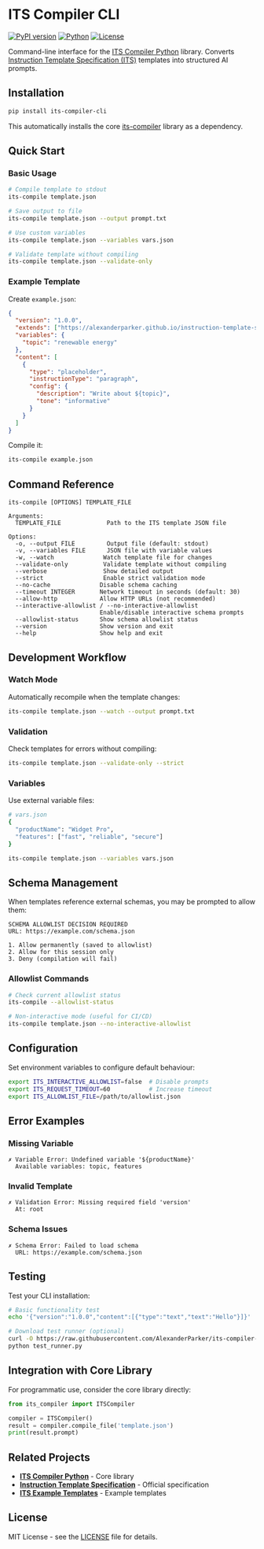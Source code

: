 # ITS Compiler CLI

[![PyPI version](https://img.shields.io/pypi/v/its-compiler-cli.svg)](https://pypi.org/project/its-compiler-cli/)
[![Python](https://img.shields.io/pypi/pyversions/its-compiler-cli.svg)](https://pypi.org/project/its-compiler-cli/)
[![License](https://img.shields.io/github/license/AlexanderParker/its-compiler-cli-python.svg)](LICENSE)

Command-line interface for the [ITS Compiler Python](https://github.com/alexanderparker/its-compiler-python) library. Converts [Instruction Template Specification (ITS)](https://alexanderparker.github.io/instruction-template-specification/) templates into structured AI prompts.

## Installation

```bash
pip install its-compiler-cli
```

This automatically installs the core [its-compiler](https://github.com/alexanderparker/its-compiler-python) library as a dependency.

## Quick Start

### Basic Usage

```bash
# Compile template to stdout
its-compile template.json

# Save output to file
its-compile template.json --output prompt.txt

# Use custom variables
its-compile template.json --variables vars.json

# Validate template without compiling
its-compile template.json --validate-only
```

### Example Template

Create `example.json`:

```json
{
  "version": "1.0.0",
  "extends": ["https://alexanderparker.github.io/instruction-template-specification/schema/v1.0/its-standard-types-v1.json"],
  "variables": {
    "topic": "renewable energy"
  },
  "content": [
    {
      "type": "placeholder",
      "instructionType": "paragraph",
      "config": {
        "description": "Write about ${topic}",
        "tone": "informative"
      }
    }
  ]
}
```

Compile it:

```bash
its-compile example.json
```

## Command Reference

```
its-compile [OPTIONS] TEMPLATE_FILE

Arguments:
  TEMPLATE_FILE             Path to the ITS template JSON file

Options:
  -o, --output FILE         Output file (default: stdout)
  -v, --variables FILE      JSON file with variable values
  -w, --watch              Watch template file for changes
  --validate-only          Validate template without compiling
  --verbose                Show detailed output
  --strict                 Enable strict validation mode
  --no-cache              Disable schema caching
  --timeout INTEGER       Network timeout in seconds (default: 30)
  --allow-http            Allow HTTP URLs (not recommended)
  --interactive-allowlist / --no-interactive-allowlist
                          Enable/disable interactive schema prompts
  --allowlist-status      Show schema allowlist status
  --version               Show version and exit
  --help                  Show help and exit
```

## Development Workflow

### Watch Mode

Automatically recompile when the template changes:

```bash
its-compile template.json --watch --output prompt.txt
```

### Validation

Check templates for errors without compiling:

```bash
its-compile template.json --validate-only --strict
```

### Variables

Use external variable files:

```bash
# vars.json
{
  "productName": "Widget Pro",
  "features": ["fast", "reliable", "secure"]
}

its-compile template.json --variables vars.json
```

## Schema Management

When templates reference external schemas, you may be prompted to allow them:

```
SCHEMA ALLOWLIST DECISION REQUIRED
URL: https://example.com/schema.json

1. Allow permanently (saved to allowlist)
2. Allow for this session only
3. Deny (compilation will fail)
```

### Allowlist Commands

```bash
# Check current allowlist status
its-compile --allowlist-status

# Non-interactive mode (useful for CI/CD)
its-compile template.json --no-interactive-allowlist
```

## Configuration

Set environment variables to configure default behaviour:

```bash
export ITS_INTERACTIVE_ALLOWLIST=false  # Disable prompts
export ITS_REQUEST_TIMEOUT=60           # Increase timeout
export ITS_ALLOWLIST_FILE=/path/to/allowlist.json
```

## Error Examples

### Missing Variable

```
✗ Variable Error: Undefined variable '${productName}'
  Available variables: topic, features
```

### Invalid Template

```
✗ Validation Error: Missing required field 'version'
  At: root
```

### Schema Issues

```
✗ Schema Error: Failed to load schema
  URL: https://example.com/schema.json
```

## Testing

Test your CLI installation:

```bash
# Basic functionality test
echo '{"version":"1.0.0","content":[{"type":"text","text":"Hello"}]}' | its-compile /dev/stdin

# Download test runner (optional)
curl -O https://raw.githubusercontent.com/AlexanderParker/its-compiler-cli-python/main/test_runner.py
python test_runner.py
```

## Integration with Core Library

For programmatic use, consider the core library directly:

```python
from its_compiler import ITSCompiler

compiler = ITSCompiler()
result = compiler.compile_file('template.json')
print(result.prompt)
```

## Related Projects

- **[ITS Compiler Python](https://github.com/alexanderparker/its-compiler-python)** - Core library
- **[Instruction Template Specification](https://alexanderparker.github.io/instruction-template-specification/)** - Official specification
- **[ITS Example Templates](https://github.com/AlexanderParker/its-example-templates)** - Example templates

## License

MIT License - see the [LICENSE](LICENSE) file for details.
